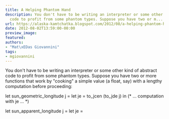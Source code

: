 ```yaml
---
title: A Helping Phantom Hand
description: You don't have to be writing an interpreter or some other kind of abstract
  code to profit from some phantom types. Suppose you have two or m...
url: https://alaska-kamtchatka.blogspot.com/2012/08/a-helping-phantom-hand.html
date: 2012-08-02T13:59:00-00:00
preview_image:
featured:
authors:
- "Mat\xEDas Giovannini"
tags:
- mgiovannini
---
```


You don't have to be writing an interpreter or some other kind of abstract code to profit from some phantom types. Suppose you have two or more functions that work by &quot;cooking&quot; a simple value (a float, say) with a lengthy computation before proceeding:


let sun_geometric_longitude j =
  let je = to_jcen (to_jde j) in
  (* &hellip; computation with je &hellip; *)

let sun_apparent_longitude j =
  let je = 

